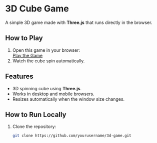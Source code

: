# 3D Cube Game

A simple 3D game made with **Three.js** that runs directly in the browser.  

## How to Play

1. Open this game in your browser:  
   [Play the Game](https://yourusername.github.io/3d-game/)  
2. Watch the cube spin automatically.  

## Features

- 3D spinning cube using **Three.js**.
- Works in desktop and mobile browsers.
- Resizes automatically when the window size changes.

## How to Run Locally

1. Clone the repository:  
   ```bash
   git clone https://github.com/yourusername/3d-game.git
